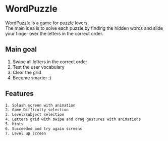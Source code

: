 # WordPuzzle
WordPuzzle is a game for puzzle lovers.  
The main idea is to solve each puzzle by finding the hidden words and slide your finger over the letters in the correct order.

## Main goal  
1. Swipe all letters in the correct order 
2. Test the user vocabulary 
3. Clear the grid 
4. Become smarter :)


## Features  
```bash
1. Splash screen with animation 
2. Game Difficulty selection 
3. Level/subject selection 
4. Letters grid with swipe and drag gestures with animations 
5. Hints 
6. Succeeded and try again screens  
7. Level up screen 
```
